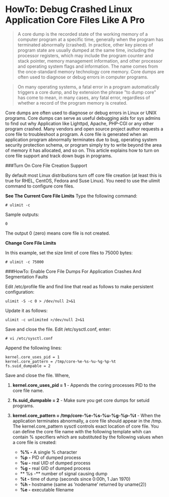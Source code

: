 # HowTo: Debug Crashed Linux Application Core Files Like A Pro

>A core dump is the recorded state of the working memory of a computer program at a specific time, generally when the program has terminated abnormally (crashed). In practice, other key pieces of program state are usually dumped at the same time, including the processor registers, which may include the program counter and stack pointer, memory management information, and other processor and operating system flags and information. The name comes from the once-standard memory technology core memory. Core dumps are often used to diagnose or debug errors in computer programs.

>On many operating systems, a fatal error in a program automatically triggers a core dump, and by extension the phrase "to dump core" has come to mean, in many cases, any fatal error, regardless of whether a record of the program memory is created.

Core dumps are often used to diagnose or debug errors in Linux or UNIX programs. Core dumps can serve as useful debugging aids for sys admins to find out why Application like Lighttpd, Apache, PHP-CGI or any other program crashed. Many vendors and open source project author requests a core file to troubleshoot a program. A core file is generated when an application program abnormally terminates due to bug, operating system security protection schema, or program simply try to write beyond the area of memory it has allocated, and so on. This article explains how to turn on core file support and track down bugs in programs.

###Turn On Core File Creation Support

By default most Linux distributions turn off core file creation (at least this is true for RHEL, CentOS, Fedora and Suse Linux). You need to use the ulimit command to configure core files.

**See The Current Core File Limits**
Type the following command:
```
# ulimit -c
```

Sample outputs:
```
0
```

The output 0 (zero) means core file is not created.

**Change Core File Limits**

In this example, set the size limit of core files to 75000 bytes:
```
# ulimit -c 75000
```

###HowTo: Enable Core File Dumps For Application Crashes And Segmentation Faults

Edit /etc/profile file and find line that read as follows to make persistent configuration:
```
ulimit -S -c 0 > /dev/null 2>&1
```

Update it as follows:
```
ulimit -c unlimited >/dev/null 2>&1
```

Save and close the file. Edit /etc/sysctl.conf, enter:
```
# vi /etc/sysctl.conf
```

Append the following lines:
```
kernel.core_uses_pid = 1
kernel.core_pattern = /tmp/core-%e-%s-%u-%g-%p-%t
fs.suid_dumpable = 2
```

Save and close the file. Where,

1. **kernel.core_uses_pid = 1** - Appends the coring processes PID to the core file name.

2. **fs.suid_dumpable = 2** - Make sure you get core dumps for setuid programs.

3. **kernel.core_pattern = /tmp/core-%e-%s-%u-%g-%p-%t** - When the application terminates abnormally, a core file should appear in the /tmp. The kernel.core_pattern sysctl controls exact location of core file. You can define the core file name with the following template whih can contain % specifiers which are substituted by the following values when a core file is created:

    * **%% -** A single % character
    * **%p -** PID of dumped process
    * **%u -** real UID of dumped process
    * **%g -** real GID of dumped process
    * ** %s -** number of signal causing dump
    * **%t -** time of dump (seconds since 0:00h, 1 Jan 1970)
    * **%h -** hostname (same as ’nodename’ returned by uname(2))
    * **%e -** executable filename